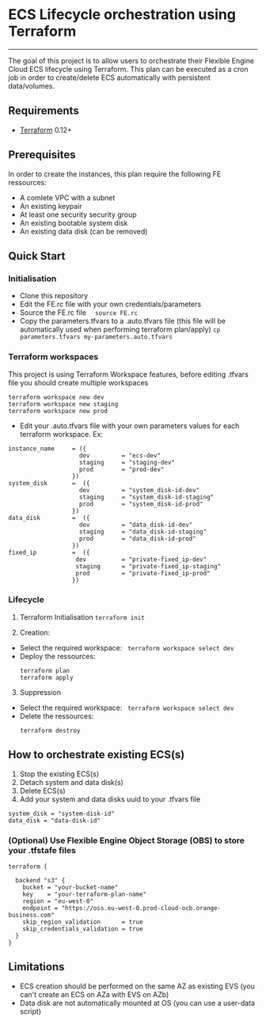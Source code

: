 # ECS Lifecycle orchestration using Terraform
--------------------

The goal of this project is to allow users to orchestrate their Flexible Engine Cloud ECS lifecycle using Terraform. This plan can be executed as a cron job in order to create/delete ECS automatically with persistent data/volumes.

## Requirements
-	[Terraform](https://www.terraform.io/downloads.html) 0.12+

## Prerequisites
In order to create the instances, this plan require the following FE ressources:
- A comlete VPC with a subnet
- An existing keypair
- At least one security security group
- An existing bootable system disk
- An existing data disk (can be removed)

## Quick Start
### Initialisation
- Clone this repository
- Edit the FE.rc file with your own credentials/parameters
- Source the FE.rc file
  `  source FE.rc`
- Copy the parameters.tfvars to a .auto.tfvars file (this file will be automatically used when performing terraform plan/apply)
  `cp parameters.tfvars my-parameters.auto.tfvars`
### Terraform workspaces
This project is using Terraform Workspace features, before editing .tfvars file you should create multiple workspaces
```
terraform workspace new dev
terraform workspace new staging
terraform workspace new prod
```
- Edit your .auto.tfvars file with your own parameters values for each terraform workspace. Ex:
```
instance_name     = ({
                    dev         = "ecs-dev"
                    staging     = "staging-dev"
                    prod        = "prod-dev"
                  })
system_disk       =  ({
                    dev         = "system_disk-id-dev"
                    staging     = "system_disk-id-staging"
                    prod        = "system_disk-id-prod"
                  })
data_disk         =  ({
                    dev         = "data_disk-id-dev"
                    staging     = "data_disk-id-staging"
                    prod        = "data_disk-id-prod"
                  })
fixed_ip          =  ({
                   dev          = "private-fixed_ip-dev"
                   staging      = "private-fixed_ip-staging"
                   prod         = "private-fixed_ip-prod"
                  })
```
### Lifecycle

1. Terraform Initialisation
  `terraform init`

2. Creation:
- Select the required workspace:
` terraform workspace select dev`
- Deploy the ressources:
  ```
  terraform plan  
  terraform apply
  ```
3. Suppression
- Select the required workspace:
` terraform workspace select dev`
- Delete the ressources:
  ```
  terraform destroy
  ```
## How to orchestrate existing ECS(s)
  1. Stop the existing ECS(s)
  2. Detach system and data disk(s)
  3. Delete ECS(s)
  4. Add your system and data disks uuid to your .tfvars file
  ```
  system_disk = "system-disk-id"
  data_disk = "data-disk-id"
  ```
### (Optional) Use Flexible Engine Object Storage (OBS) to store your .tfstafe files
  ```
  terraform {

    backend "s3" {
      bucket = "your-bucket-name"
      key    = "your-terraform-plan-name"
      region = "eu-west-0"
      endpoint = "https://oss.eu-west-0.prod-cloud-ocb.orange-business.com"
      skip_region_validation      = true
      skip_credentials_validation = true
    }
  }
  ```

## Limitations
- ECS creation should be performed on the same AZ as existing EVS (you can't create an ECS on AZa with EVS on AZb)
- Data disk are not automatically mounted at OS (you can use a user-data script)
